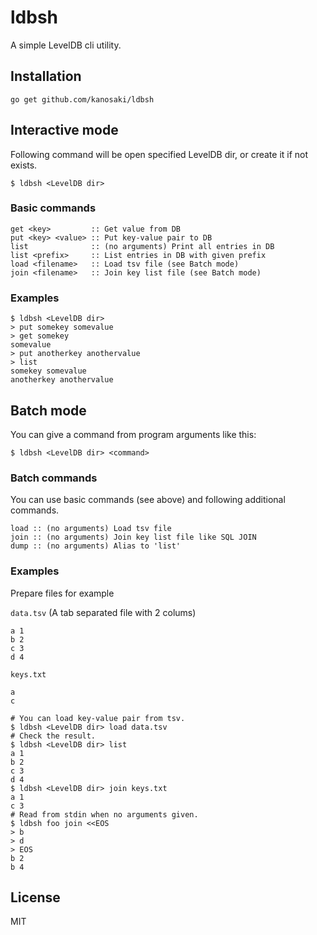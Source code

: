 # ldbsh

A simple LevelDB cli utility.

## Installation

```
go get github.com/kanosaki/ldbsh
```

## Interactive mode

Following command will be open specified LevelDB dir, or create it if not exists.

```
$ ldbsh <LevelDB dir>
```

### Basic commands

```
get <key>         :: Get value from DB
put <key> <value> :: Put key-value pair to DB
list              :: (no arguments) Print all entries in DB
list <prefix>     :: List entries in DB with given prefix
load <filename>   :: Load tsv file (see Batch mode)
join <filename>   :: Join key list file (see Batch mode)
```


### Examples

```
$ ldbsh <LevelDB dir>
> put somekey somevalue
> get somekey
somevalue
> put anotherkey anothervalue
> list
somekey somevalue
anotherkey anothervalue
```

## Batch mode

You can give a command from program arguments like this:

```
$ ldbsh <LevelDB dir> <command>
```

### Batch commands

You can use basic commands (see above) and following additional commands.

```
load :: (no arguments) Load tsv file
join :: (no arguments) Join key list file like SQL JOIN
dump :: (no arguments) Alias to 'list'
```

### Examples

Prepare files for example

`data.tsv` (A tab separated file with 2 colums)
```tsv
a 1
b 2
c 3
d 4
```

`keys.txt`
```
a
c
```

```
# You can load key-value pair from tsv.
$ ldbsh <LevelDB dir> load data.tsv
# Check the result.
$ ldbsh <LevelDB dir> list
a 1
b 2
c 3
d 4
$ ldbsh <LevelDB dir> join keys.txt
a 1
c 3
# Read from stdin when no arguments given.
$ ldbsh foo join <<EOS
> b
> d
> EOS
b 2
b 4
```

## License
MIT
